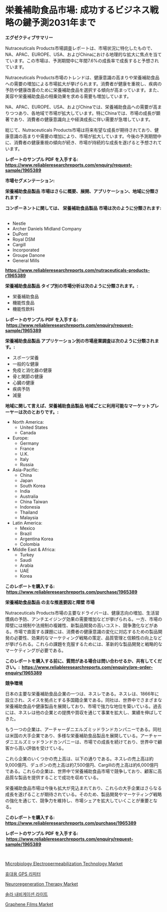 <p><h1>栄養補助食品市場: 成功するビジネス戦略の鍵予測2031年まで</h1></p><p><strong>エグゼクティブサマリー</strong></p>
<p><p>Nutraceuticals Products市場調査レポートは、市場状況に特化したもので、NA、APAC、EUROPE、USA、およびChinaにおける地理的な拡大に焦点を当てています。この市場は、予測期間中に年間7.6%の成長率で成長すると予想されています。</p><p>Nutraceuticals Products市場のトレンドは、健康意識の高まりや栄養補助食品への需要の増加による市場拡大が挙げられます。消費者が健康を重視し、疾病の予防や健康改善のために栄養補助食品を選択する傾向が高まっています。また、美容や栄養補助食品の相乗効果を求める需要も増加しています。</p><p>NA、APAC、EUROPE、USA、およびChinaでは、栄養補助食品への需要が高まりつつあり、各地域で市場が拡大しています。特にChinaでは、市場の成長が顕著であり、消費者の健康意識向上や経済成長に伴い需要が急増しています。</p><p>総じて、Nutraceuticals Products市場は将来有望な成長が期待されており、健康意識の高まりや需要の増加により、市場が拡大しています。今後の予測期間中に、消費者の健康重視の傾向が続き、市場が持続的な成長を遂げると予想されています。</p></p>
<p><strong>レポートのサンプル PDF を入手する: <a href="https://www.reliableresearchreports.com/enquiry/request-sample/1965389">https://www.reliableresearchreports.com/enquiry/request-sample/1965389</a></strong></p>
<p><strong>市場セグメンテーション:</strong></p>
<p><strong> 栄養補助食品製品 市場はさらに概要、展開、アプリケーション、地域に分類されます :</strong></p>
<p><strong>コンポーネントに関しては、 栄養補助食品製品 市場は次のように分類されます: &nbsp;</strong></p>
<p><ul><li>Nestle</li><li>Archer Daniels Midland Company</li><li>DuPont</li><li>Royal DSM</li><li>Cargill</li><li>Incorporated</li><li>Groupe Danone</li><li>General Mills</li></ul></p>
<p><strong><a href="https://www.reliableresearchreports.com/nutraceuticals-products-r1965389">https://www.reliableresearchreports.com/nutraceuticals-products-r1965389</a></strong></p>
<p><strong> 栄養補助食品製品 タイプ別の市場分析は次のように分類されます。:</strong></p>
<p><ul><li>栄養補助食品</li><li>機能性食品</li><li>機能性飲料</li></ul></p>
<p><strong>レポートのサンプル PDF を入手する: &nbsp;<a href="https://www.reliableresearchreports.com/enquiry/request-sample/1965389">https://www.reliableresearchreports.com/enquiry/request-sample/1965389</a></strong></p>
<p><strong> 栄養補助食品製品 アプリケーション別の市場産業調査は次のように分類されます。:</strong></p>
<p><ul><li>スポーツ栄養</li><li>一般的な健康</li><li>免疫と消化器の健康</li><li>骨と関節の健康</li><li>心臓の健康</li><li>疾病予防</li><li>減量</li></ul></p>
<p><strong>地域に関して言えば、栄養補助食品製品 地域ごとに利用可能なマーケットプレーヤーは次のとおりです。:</strong></p>
<p><ul>
    <li>
        North America:
        <ul>
            <li>United States</li>
            <li>Canada</li>
        </ul>
    </li>
    <li>
        Europe:
        <ul>
            <li>Germany</li>
            <li>France</li>
            <li>U.K.</li>
            <li>Italy</li>
            <li>Russia</li>
        </ul>
    </li>
    <li>
        Asia-Pacific:
        <ul>
            <li>China</li>
            <li>Japan</li>
            <li>South Korea</li>
            <li>India</li>
            <li>Australia</li>
            <li>China Taiwan</li>
            <li>Indonesia</li>
            <li>Thailand</li>
            <li>Malaysia</li>
        </ul>
    </li>
    <li>
        Latin America:
        <ul>
            <li>Mexico</li>
            <li>Brazil</li>
            <li>Argentina Korea</li>
            <li>Colombia</li>
        </ul>
    </li>
    <li>
        Middle East & Africa:
        <ul>
            <li>Turkey</li>
            <li>Saudi</li>
            <li>Arabia</li>
            <li>UAE</li>
            <li>Korea</li>
        </ul>
    </li>
    </ul></p>
<p><strong>このレポートを購入する: &nbsp;<a href="https://www.reliableresearchreports.com/purchase/1965389">https://www.reliableresearchreports.com/purchase/1965389</a></strong></p>
<p><strong>栄養補助食品製品 の主な推進要因と障壁 市場</strong></p>
<p><p>Nutraceuticals Products市場の主要なドライバーは、健康志向の増加、生活習慣病の予防、アンチエイジング効果の需要増加などが挙げられる。一方、市場の障壁には規制や法規制の複雑性、新製品開発の高いコスト、競争激化などがある。市場で直面する課題には、消費者の健康意識の変化に対応するための製品開発の必要性、効果的なマーケティング戦略の策定、品質管理と信頼性の向上などが挙げられる。これらの課題を克服するためには、革新的な製品開発と戦略的なマーケティングが必要である。</p></p>
<p><strong>このレポートを購入する前に、質問がある場合は問い合わせるか、共有してください。:&nbsp; <a href="https://www.reliableresearchreports.com/enquiry/pre-order-enquiry/1965389">https://www.reliableresearchreports.com/enquiry/pre-order-enquiry/1965389</a></strong></p>
<p><strong>競争環境</strong></p>
<p><p>日本の主要な栄養補助食品企業の一つは、ネスレである。ネスレは、1866年に設立され、スイスを拠点とする多国籍企業である。同社は、世界中でさまざまな栄養補助食品や健康製品を展開しており、市場で強力な地位を築いている。過去には、ネスレは他の企業との提携や買収を通じて事業を拡大し、業績を伸ばしてきた。</p><p>もう一つの企業は、アーチャーダニエルズミッドランドカンパニーである。同社は米国の大手企業であり、多様な栄養補助食品製品を展開している。アーチャーダニエルズミッドランドカンパニーは、市場での成長を続けており、世界中で顧客から高い評価を受けている。</p><p>これら企業のいくつかの売上高は、以下の通りである。ネスレの売上高は約9,000億円、デュポンの売上高は約7,500億円、Cargillの売上高は約6,000億円である。これらの企業は、世界中で栄養補助食品市場で競争しており、顧客に高品質な製品を提供することで成功を収めている。</p><p>栄養補助食品市場は今後も拡大が見込まれており、これらの大手企業はさらなる成長を遂げることが期待されている。そのため、製品開発やマーケティング戦略の強化を通じて、競争力を維持し、市場シェアを拡大していくことが重要となる。</p></p>
<p><strong>このレポートを購入する: &nbsp; <a href="https://www.reliableresearchreports.com/purchase/1965389">https://www.reliableresearchreports.com/purchase/1965389</a></strong></p>
<p><strong>レポートのサンプル PDF を入手する: &nbsp;<a href="https://www.reliableresearchreports.com/enquiry/request-sample/1965389">https://www.reliableresearchreports.com/enquiry/request-sample/1965389</a></strong><strong></strong></p>
<p>&nbsp;</p>
<p><p><a href="https://github.com/arionmp/Market-Research-Report-List-3/blob/main/microbiology-electropermeabilization-technology-market.md">Microbiology Electropermeabilization Technology Market</a></p><p><a href="https://github.com/rcabello548/Market-Research-Report-List-1/blob/main/914938053792.md">휴대용 GPS 리피터</a></p><p><a href="https://github.com/markusgodoy/Market-Research-Report-List-3/blob/main/neuroregeneration-therapy-market.md">Neuroregeneration Therapy Market</a></p><p><a href="https://github.com/KellyLyncyh543964/Market-Research-Report-List-1/blob/main/124287953791.md">솔라 내비게이션 라이트</a></p><p><a href="https://www.linkedin.com/pulse/graphene-films-market-analysis-size-global-industry-overview-gpwvf?trackingId=8g0Ct5Qrwpgn37qn27yuIQ%3D%3D">Graphene Films Market</a></p></p>